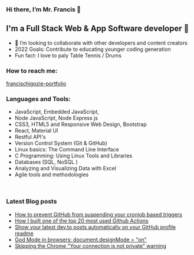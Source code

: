### Hi there, I’m Mr. Francis 👋  

## I'm a Full Stack Web & App Software developer 👀 
- 💞️ I’m looking to collaborate with other developers and content creators
- 2022 Goals: Contribute to educating younger coding generation
- Fun fact: I love to paly Table Tennis / Drums

### How to reach me:

[francischigozie-portfolio](https://digitalexhibition.herokuapp.com/)

### Languages and Tools:

- JavaScript, Embedded JavaScript,
- Node JavaScript, Node Express js
- CSS3, HTML5 and Responsive Web Design, Bootstrap
- React, Material UI
- Restful API's
- Version Control System (Git & GitHub)
- Linux basics: The Command Line Interface
- C Programming: Using Linux Tools and Libraries
- Databases (SQL, NoSQL )
- Analyzing and Visualizing Data with Excel
- Agile tools and methodologies

<br>

### Latest Blog posts
<!-- BLOG-POST-LIST:START -->
- [How to prevent GitHub from suspending your cronjob based triggers](https://dev.to/gautamkrishnar/how-to-prevent-github-from-suspending-your-cronjob-based-triggers-knf)
- [How I built one of the top 20 most used Github Actions](https://www.gautamkrishnar.com/how-i-built-one-of-the-top-20-most-used-github-actions/)
- [Show your latest dev.to posts automatically on your GitHub profile readme](https://dev.to/gautamkrishnar/show-your-latest-dev-to-posts-automatically-in-your-github-profile-readme-3nk8)
- [God Mode in browsers: document.designMode = "on"](https://dev.to/gautamkrishnar/god-mode-in-browsers-document-designmode-on-2pmo)
- [Skipping the Chrome "Your connection is not private" warning](https://dev.to/gautamkrishnar/quickbits-1-skipping-the-chrome-your-connection-is-not-private-warning-4kp1)
<!-- BLOG-POST-LIST:END -->


<!---
francisChigozie/francisChigozie is a ✨ special ✨ repository because its `README.md` (this file) appears on your GitHub profile.
You can click the Preview link to take a look at your changes.
--->
